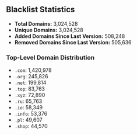 ## Blacklist Statistics

- **Total Domains:** 3,024,528
- **Unique Domains:** 3,024,528
- **Added Domains Since Last Version:** 508,248
- **Removed Domains Since Last Version:** 505,636

### Top-Level Domain Distribution

-  `.com`: 1,420,978
-  `.org`: 245,826
-  `.net`: 199,814
-  `.top`: 83,763
-  `.xyz`: 72,890
-  `.ru`: 65,763
-  `.io`: 58,349
-  `.info`: 53,376
-  `.pl`: 49,607
-  `.shop`: 44,570
